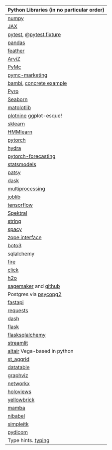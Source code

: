 
| Python Libraries (in no particular order)                                                                                                                |
|----------------------------------------------------------------------------------------------------------------------------------------------------------|
| [numpy](https://numpy.org/doc/stable/reference)                                                                                                          |
| [JAX](https://jax.readthedocs.io/en/latest/index.html)                                                                                                   |
| [pytest](https://docs.pytest.org/en/7.1.x/), [@pytest.fixture](https://docs.pytest.org/en/6.2.x/fixture.html)                                            |
| [pandas](https://pandas.pydata.org/)                                                                                                                     |
| [feather](https://github.com/wesm/feather)                                                                                                               |
| [ArviZ](https://arviz-devs.github.io/arviz/examples/index.html)                                                                                          |
| [PyMc](https://docs.pymc.io/en/v3/)                                                                                                                      |
| [pymc-marketing](https://github.com/pymc-labs/pymc-marketing)                                                                                            |
| [bambi](https://bambinos.github.io/bambi/main/index.html), [concrete example](https://app.datacamp.com/workspace/w/57a5d537-5f5d-4458-9234-67267d238fda) |
| [Pyro](http://pyro.ai/)                                                                                                                                  |
| [Seaborn](https://seaborn.pydata.org/)                                                                                                                   |
| [matplotlib](https://matplotlib.org/)                                                                                                                    |
| [plotnine](https://plotnine.readthedocs.io/en/stable/api.html) ggplot-esque!                                                                             |
| [sklearn](https://scikit-learn.org/stable/)                                                                                                              |
| [HMMlearn](https://hmmlearn.readthedocs.io/en/latest/)                                                                                                   |
| [pytorch](https://pytorch.org/)                                                                                                                          |
| [hydra](https://hydra.cc/docs/intro/)                                                                                                                    |
| [pytorch-forecasting](https://github.com/jdb78/pytorch-forecasting)                                                                                      |
| [statsmodels](https://www.statsmodels.org/stable/index.html)                                                                                             |
| [patsy](https://patsy.readthedocs.io/en/latest/)                                                                                                         |
| [dask](https://dask.org/)                                                                                                                                |
| [multiprocessing](https://docs.python.org/3/library/multiprocessing.html)                                                                                |
| [joblib](https://joblib.readthedocs.io/en/latest/)                                                                                                       |
| [tensorflow](https://www.tensorflow.org/overview/)                                                                                                       |
| [Spektral](https://github.com/danielegrattarola/spektral)                                                                                                |
| [string](https://docs.python.org/3/library/stdtypes.html#str)                                                                                            |
| [spacy](https://spacy.io/)                                                                                                                               |
| [zope interface](https://muthukadan.net/docs/zca.html)                                                                                                   |
| [boto3](https://boto3.amazonaws.com/v1/documentation/api/latest/index.html)                                                                              |
| [sqlalchemy](https://www.sqlalchemy.org/)                                                                                                                |
| [fire](https://google.github.io/python-fire/)                                                                                                            |
| [click](https://click.palletsprojects.com/en/8.1.x/)                                                                                                     |
| [h2o](https://docs.h2o.ai/h2o/latest-stable/h2o-py)                                                                                                      |
| [sagemaker](https://sagemaker.readthedocs.io/) and [github](https://github.com/aws/sagemaker-python-sdk)                                                 |
| Postgres via [psycopg2](https://www.psycopg.org/docs/)                                                                                                   |
| [fastapi](https://fastapi.tiangolo.com/)                                                                                                                 |
| [requests](https://docs.python-requests.org/en/latest/)                                                                                                  |
| [dash](https://plotly.com/dash/)                                                                                                                         |
| [flask](https://flask.palletsprojects.com/en/2.1.x/tutorial/)                                                                                            |
| [flasksqlalchemy](https://flask-sqlalchemy.palletsprojects.com/en/2.x/)                                                                                  |
| [streamlit](https://docs.streamlit.io/)                                                                                                                  |
| [altair](https://altair-viz.github.io/) Vega-based in python                                                                                             |
| [st_aggrid](https://github.com/PablocFonseca/streamlit-aggrid)                                                                                           |
| [datatable](https://datatable.readthedocs.io/en/latest/)                                                                                                 |
| [graphviz]()                                                                                                                                             |
| [networkx](https://networkx.org/)                                                                                                                        |
| [holoviews](https://holoviews.org/)                                                                                                                      |
| [yellowbrick](https://www.scikit-yb.org/en/latest/)                                                                                                      |
| [mamba](https://mamba.readthedocs.io/en/latest/)                                                                                                         |
| [nibabel](https://nipy.org/nibabel/)                                                                                                                     |
| [simpleitk](https://simpleitk.org/)                                                                                                                      |
| [pydicom](https://pydicom.github.io/)                                                                                                                    |
| Type hints. [typing](https://docs.python.org/3/library/typing.html)                                                                                      |


